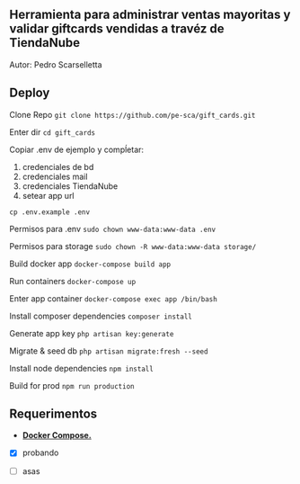 ## Herramienta para administrar ventas mayoritas y validar giftcards vendidas a travéz de TiendaNube

Autor: Pedro Scarselletta

## Deploy

Clone Repo
```git clone https://github.com/pe-sca/gift_cards.git```

Enter dir
```cd gift_cards```

Copiar .env de ejemplo y compĺetar:
1. credenciales de bd
2. credenciales mail
3. credenciales TiendaNube
4.  setear app url

```cp .env.example .env```

Permisos para .env
```sudo chown www-data:www-data .env```

Permisos para storage
```sudo chown -R www-data:www-data storage/```

Build docker app
```docker-compose build app```

Run containers
```docker-compose up```

Enter app container
```docker-compose exec app /bin/bash```

Install composer dependencies
```composer install```

Generate app key
```php artisan key:generate```

Migrate & seed db
```php artisan migrate:fresh --seed```

Install node dependencies
```npm install```

Build for prod
```npm run production```

## Requerimentos

- **[Docker Compose.](https://docs.docker.com/compose/)**


- [x] probando

- [ ] asas
